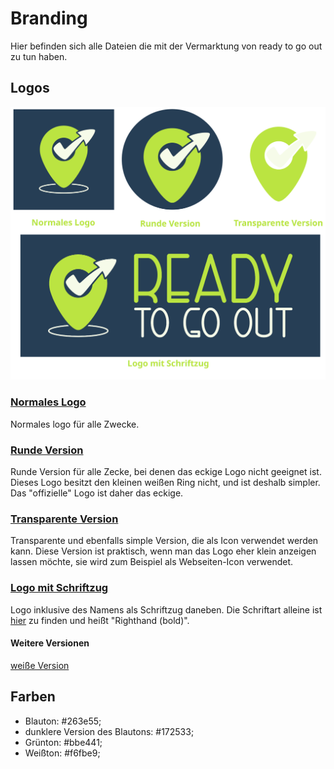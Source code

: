 # Branding
Hier befinden sich alle Dateien die mit der Vermarktung von ready to go out zu tun haben.

## Logos
![logovorschau](vorschau.png)

### [Normales Logo](png/logo.png)
Normales logo für alle Zwecke.

### [Runde Version](png/logo_simpel.png)
Runde Version für alle Zecke, bei denen das eckige Logo nicht geeignet ist.
Dieses Logo besitzt den kleinen weißen Ring nicht, und ist deshalb simpler.
Das "offizielle" Logo ist daher das eckige.

### [Transparente Version](png/logo_simpel_transparent.png)
Transparente und ebenfalls simple Version, die als Icon verwendet werden kann.
Diese Version ist praktisch, wenn man das Logo eher klein anzeigen lassen möchte,
sie wird zum Beispiel als Webseiten-Icon verwendet.

### [Logo mit Schriftzug](png/logo_schrift.png)
Logo inklusive des Namens als Schriftzug daneben. Die Schriftart alleine ist
[hier](font/righthand-bold-personal.ttf) zu finden und heißt "Righthand (bold)".

#### Weitere Versionen
[weiße Version](png/logo_weiß.png)

## Farben
- Blauton: #263e55;
- dunklere Version des Blautons: #172533;
- Grünton: #bbe441;
- Weißton: #f6fbe9;
